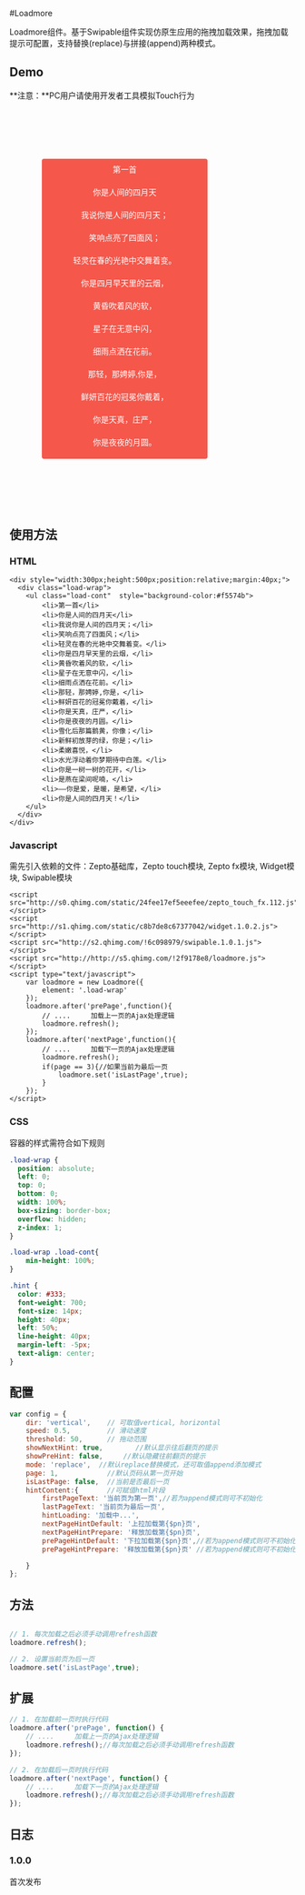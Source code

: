 #Loadmore

Loadmore组件。基于Swipable组件实现仿原生应用的拖拽加载效果，拖拽加载提示可配置，支持替换(replace)与拼接(append)两种模式。

## Demo

**注意：**PC用户请使用开发者工具模拟Touch行为

<style type="text/css">
    .wrap{
        width:327px;
        height:667px;
        position:relative;
        margin:40px;
        background:url(novaui/img/iphone.png) no-repeat 0px 0px;
        background-size: 100% 100%;
    }
    .load-wrap .load-cont{
        padding: 0;
        margin: 0;
    }
    .load-wrap .load-cont li{
        height: 40px;
        line-height: 40px;
        font-family: '微软雅黑';
        text-align: center;
        color: #fff;
        list-style:none;
    }

    .load-wrap {
        position: absolute;
        left: 17px;
        top: 62px;
        bottom: 77px;
        width: 292px;
        box-sizing: border-box;
        overflow: hidden;
        z-index: 1;
        border-radius: 4px;
        -webkit-user-select: none;
    }

    .load-wrap .load-cont{
        min-height: 100%;
    }

    .hint {
      color: #333;
      font-weight: 700;
      font-size: 14px;
      height: 40px;
      left: 50%;
      line-height: 40px;
      margin-left: -5px;
      text-align: center;
    }
</style>

<div class='wrap'>
    <div class="load-wrap">
        <ul class="load-cont"  style="background-color:#f5574b">
        <li>第一首</li>
        <li>你是人间的四月天</li>
        <li>我说你是人间的四月天；</li>
        <li>笑响点亮了四面风；</li>
        <li>轻灵在春的光艳中交舞着变。</li>
        <li>你是四月早天里的云烟，</li>
        <li>黄昏吹着风的软，</li>
        <li>星子在无意中闪，</li>
        <li>细雨点洒在花前。</li>
        <li>那轻，那娉婷,你是，</li>
        <li>鲜妍百花的冠冕你戴着，</li>
        <li>你是天真，庄严，</li>
        <li>你是夜夜的月圆。</li>
        <li>雪化后那篇鹅黄，你像；</li>
        <li>新鲜初放芽的绿，你是；</li>
        <li>柔嫩喜悦，</li>
        <li>水光浮动着你梦期待中白莲。</li>
        <li>你是一树一树的花开，</li>
        <li>是燕在梁间呢喃，</li>
        <li>——你是爱，是暖，是希望，</li>
        <li>你是人间的四月天！</li>
        </ul>
    </div>
</div>

<script type="text/javascript">
    _loader.add('widget', 'http://s1.qhimg.com/static/c8b7de8c67377042/widget.1.0.2.js');
    _loader.add('swipable', 'http://s2.qhimg.com/!6c098979/swipable.1.0.1.js');
    _loader.add('loadmore', 'http://s5.qhimg.com/!2f9178e8/loadmore.js');
    _loader.use('widget, swipable, loadmore', function() {

    $('.load-wrap').on('touchmove',function(e){
        e.preventDefault();
    });
    var page = 0;

    var loadmore = new Loadmore({
        element: '.load-wrap'
    });
    loadmore.after('prePage',function(){
        page--;
        $('.load-wrap .load-cont').append($("#poem"+page).html());
        loadmore.refresh();
    });
    loadmore.after('nextPage',function(){
        page++;
        $('.load-wrap .load-cont').append($("#poem"+page).html());
        loadmore.refresh();
        if(page == 3){
            loadmore.set('isLastPage',true);
        }
    });

    window.loadmore = loadmore;
});
</script>

<script type="text/poem" id="poem0">
    <li>第一首</li>
    <li>你是人间的四月天</li>
    <li>我说你是人间的四月天；</li>
    <li>笑响点亮了四面风；</li>
    <li>轻灵在春的光艳中交舞着变。</li>
    <li>你是四月早天里的云烟，</li>
    <li>黄昏吹着风的软，</li>
    <li>星子在无意中闪，</li>
    <li>细雨点洒在花前。</li>
    <li>那轻，那娉婷,你是，</li>
    <li>鲜妍百花的冠冕你戴着，</li>
    <li>你是天真，庄严，</li>
    <li>你是夜夜的月圆。</li>
    <li>雪化后那篇鹅黄，你像；</li>
    <li>新鲜初放芽的绿，你是；</li>
    <li>柔嫩喜悦，</li>
    <li>水光浮动着你梦期待中白莲。</li>
    <li>你是一树一树的花开，</li>
    <li>是燕在梁间呢喃，</li>
    <li>——你是爱，是暖，是希望，</li>
    <li>你是人间的四月天！</li>
</script>
<script type="text/poem" id="poem1">
    <li>第二首</li>
    <li>国风·周南·关雎</li>
    <li>关关雎鸠，在河之洲。</li>
    <li>窈窕淑女，君子好逑。</li>
    <li>参差荇菜，左右流之。</li>
    <li>窈窕淑女，寤寐求之。</li>
    <li>求之不得，寤寐思服。</li>
    <li>悠哉悠哉，辗转反侧。</li>
    <li>参差荇菜，左右采之。</li>
    <li>窈窕淑女，琴瑟友之。</li>
    <li>参差荇菜，左右芼之。</li>
    <li>窈窕淑女，钟鼓乐之。</li>
    <li></li>
    <li>雎鸠相对鸣唱，双栖在黄河的小岛之上。</li>
    <li>雎鸟相向合鸣，相依相恋，兴起淑女陪君子的联想。</li>
    <li>文静秀丽的姑娘，是我心中所想追求的对象。</li>
</script>
<script type="text/poem" id="poem2">
    <li>第三首</li>
    <li>蒹葭</li>
    <li>蒹葭苍苍，白露为霜。</li>
    <li>所谓伊人，在水一方。</li>
    <li>溯洄从之，道阻且长。</li>
    <li>溯游从之，宛在水中央。</li>
    <li>蒹葭萋萋，白露未晞。</li>
    <li>所谓伊人，在水之湄。</li>
    <li>溯洄从之，道阻且跻。</li>
    <li>溯游从之，宛在水中坻。</li>
    <li>蒹葭采采，白露未已。</li>
    <li>所谓伊人，在水之涘。</li>
    <li>溯洄从之，道阻且右。</li>
    <li>溯游从之，宛在水中沚。</li>
    <li></li>
    <li>《蒹葭》，出自《诗经·国风·秦风》</li>
    <li>《诗经·国风·秦风》蒹葭是一种植物，指芦苇。</li>
    <li>在秦国这个好战乐斗的尚武之邦，</li>
    <li>竟有这等玲珑剔透、缠绵悱恻之作，</li>
    <li>实乃一大奇事。</li>
</script>
<script type="text/poem" id="poem3">
    <li>最后一首</li>
    <li>静夜思</li>
    <li>床前明月光，疑是地上霜。</li>
    <li>举头望明月，低头思故乡。</li>
</script>

## 使用方法

### HTML

```markup
<div style="width:300px;height:500px;position:relative;margin:40px;">
  <div class="load-wrap">
    <ul class="load-cont"  style="background-color:#f5574b">
        <li>第一首</li>
        <li>你是人间的四月天</li>
        <li>我说你是人间的四月天；</li>
        <li>笑响点亮了四面风；</li>
        <li>轻灵在春的光艳中交舞着变。</li>
        <li>你是四月早天里的云烟，</li>
        <li>黄昏吹着风的软，</li>
        <li>星子在无意中闪，</li>
        <li>细雨点洒在花前。</li>
        <li>那轻，那娉婷,你是，</li>
        <li>鲜妍百花的冠冕你戴着，</li>
        <li>你是天真，庄严，</li>
        <li>你是夜夜的月圆。</li>
        <li>雪化后那篇鹅黄，你像；</li>
        <li>新鲜初放芽的绿，你是；</li>
        <li>柔嫩喜悦，</li>
        <li>水光浮动着你梦期待中白莲。</li>
        <li>你是一树一树的花开，</li>
        <li>是燕在梁间呢喃，</li>
        <li>——你是爱，是暖，是希望，</li>
        <li>你是人间的四月天！</li>
    </ul>
  </div>
</div>
```

### Javascript

需先引入依赖的文件：Zepto基础库，Zepto touch模块, Zepto fx模块, Widget模块, Swipable模块

```markup
<script src="http://s0.qhimg.com/static/24fee17ef5eeefee/zepto_touch_fx.112.js"></script>
<script src="http://s1.qhimg.com/static/c8b7de8c67377042/widget.1.0.2.js"></script>
<script src="http://s2.qhimg.com/!6c098979/swipable.1.0.1.js"></script>
<script src="http://http://s5.qhimg.com/!2f9178e8/loadmore.js"></script>
<script type="text/javascript">
    var loadmore = new Loadmore({
        element: '.load-wrap'
    });
    loadmore.after('prePage',function(){
        // ....     加载上一页的Ajax处理逻辑
        loadmore.refresh();
    });
    loadmore.after('nextPage',function(){
        // ....     加载下一页的Ajax处理逻辑
        loadmore.refresh();
        if(page == 3){//如果当前为最后一页
            loadmore.set('isLastPage',true);
        }
    });
</script>
```
### CSS

容器的样式需符合如下规则

```css
.load-wrap {
  position: absolute;
  left: 0;
  top: 0;
  bottom: 0;
  width: 100%;
  box-sizing: border-box;
  overflow: hidden;
  z-index: 1;
}

.load-wrap .load-cont{
    min-height: 100%;
}

.hint {
  color: #333;
  font-weight: 700;
  font-size: 14px;
  height: 40px;
  left: 50%;
  line-height: 40px;
  margin-left: -5px;
  text-align: center;
}
```

## 配置

```javascript
var config = {
    dir: 'vertical',    // 可取值vertical, horizontal
    speed: 0.5,         // 滑动速度 
    threshold: 50,      // 拖动范围
    showNextHint: true,        //默认显示往后翻页的提示
    showPreHint: false,     //默认隐藏往前翻页的提示
    mode: 'replace',  //默认replace替换模式，还可取值append添加模式
    page: 1,            //默认页码从第一页开始
    isLastPage: false,  //当前是否最后一页
    hintContent:{       //可赋值html片段
        firstPageText: '当前页为第一页',//若为append模式则可不初始化
        lastPageText: '当前页为最后一页',
        hintLoading: '加载中...',
        nextPageHintDefault: '上拉加载第{$pn}页',
        nextPageHintPrepare: '释放加载第{$pn}页',
        prePageHintDefault: '下拉加载第{$pn}页',//若为append模式则可不初始化
        prePageHintPrepare: '释放加载第{$pn}页' //若为append模式则可不初始化

    }
};
```


## 方法

```javascript

// 1. 每次加载之后必须手动调用refresh函数
loadmore.refresh();

// 2. 设置当前页为后一页
loadmore.set('isLastPage',true);

```

## 扩展

```javascript
// 1. 在加载前一页时执行代码
loadmore.after('prePage', function() {
    // ....     加载上一页的Ajax处理逻辑
    loadmore.refresh();//每次加载之后必须手动调用refresh函数
});

// 2. 在加载后一页时执行代码
loadmore.after('nextPage', function() {
    // ....     加载下一页的Ajax处理逻辑
    loadmore.refresh();//每次加载之后必须手动调用refresh函数
});

```

## 日志

### 1.0.0

首次发布
